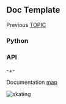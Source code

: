 ## Doc Template

Previous  [TOPIC](https://microprediction.github.io/timemachines/TOPIC.html) 

### Python 



### API

-+- 

Documentation [map](https://microprediction.github.io/timemachines/map.html)
 
  


![skating](https://i.imgur.com/elu5muO.png)

